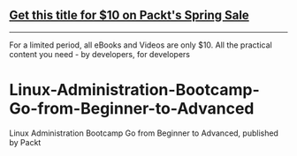 ## [Get this title for $10 on Packt's Spring Sale](https://www.packt.com/V12863?utm_source=github&utm_medium=packt-github-repo&utm_campaign=spring_10_dollar_2022)
-----
For a limited period, all eBooks and Videos are only $10. All the practical content you need \- by developers, for developers

# Linux-Administration-Bootcamp-Go-from-Beginner-to-Advanced
Linux Administration Bootcamp Go from Beginner to Advanced, published by Packt
